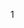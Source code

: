 1 <script>属性 
	async	加载外部文件	多个的时候，会乱序加载，并行加载，加载完毕后会阻塞文档解析，执行后会继续解析文档
	defer	加载外部文件	多个的时候，按照顺序加载，并行加载，但是会等到文档渲染完毕后才会执行
Javascript 
	语法
	数据类型
	表达式
	运算符
	语句
	对象 
	数组 
	函数

#### 基本语法
	1 严格模式
		"use strict"; //在整个脚本中开启严格模式，ES5中引入
		function doSomething(){
			"use strict"; 
			//函数体
		}

	2 语句结尾可以用;分割，也可以省略，当代码无法正常解析时，会自动在语句末尾添加;分号。但是有些时候，可能会出错。

	3 函数定义的变量，如果没有添加var操作符，相当于定义了一个全局变量，在函数外的任何地方都可以访问到。不推荐省略
		function test(){
			var a = b = 0;
		}
		test();
		// 从右向左执行，b是全局变量，a不是
		console.log(a,b); //ReferenceError: a is not defined

		使用var创建的全局变量不能删除
		不使用var创建的隐含全局变量可以使用delete删除(因为它不是真正的变量，而是全局对象window的属性)

	4 变量提升
		变量提升指的是所有变量的声明语句，都会被提升到代码的头部。
			console.log(a); //undefined
			var a = 1;
		JS变量分为声明和执行阶段，上面的代码是这么解释滴
			var a;
			console.log(a);
			a = 1;

	5 复制变量值
		//值传递
		var num1 = 3;
		var num2 = mum1; 

		//引用传递
		var obj1 = new Object();
		var obj2 = obj1;
		obj2.name = 'tg';
		console.log(obj1.name); // tg

		对象和原始值(布尔值、数字、字符串、null和undefined)之间的区别在于比较方式。
		原始值比较的是指，只要编码相同，则认为相同
		而对象比较的是引用(也可以说是地址引用)

	6 Unicode转义序列码
		JavaScript定义了一种特殊序列，使用6个ASCII字符来代表任意16位Unicode内码。这些Unicode序列码均以\u为前缀，其后跟随4个十六进制

#### 数据类型
	5种简单数据类型： undefined, Null, Boolean, Number, String
	复杂数据类型：Object
	注：ES6中增加了Symbol

	typeof操作符
		检测变量的数据类型
		undefined	这个值未定义
		boolean 	这个值是布尔值
		string 		这个值是字符串
		number 		这个值是数值
		object 		这个值时对象或者null typeof null/new Object 
		function 	这个值是函数	typeof function(){}

		undefined == null //true
		"" == 0 //true
		"" == undefined/null // false

	ifFinity() 检测这个数是否是无穷的
		Number.MIN_VALUE(5e-324) / Number.MAX_VALUE(1.7976931348623157e+308) 之外的数都看做无穷的 

	NaN
		表示非数值，这个数值用于表示一个本来要返回数值的操作数未返回数值的情况
		注意：（1）任何涉及NaN的操作都会返回NaN（2）NaN与任何值都不相等，包括NaN本身（3）用isNaN(param)判断是否非数值,param可以是任意类型  该函数会尝试将参数转为数值，如果不能转换为数字，则会返回true; // "10" true 都会返回false
	
	数值转换
		非数值转换为数值的3个函数 Number()  parseInt()  pasreFloat()
		-----Number()-----
		Number(true/false) 	1/0
		Number(undefined)  	NaN 
		Number(null)		返回0
		如果是数字值，只是简单的传入和返回
		如果是字符串
			1）只包含数字(包括符号)，将其转换为十进制数
			2）如果包含浮点数，则将其转为对应的浮点数
			3）如果字符串是空的，返回0
			4）如果是上述格式以外的字符，返回NaN
			5）如果是空字符串，返回0

		-----parseInt()和parseFloat()-----
		parseInt()可以提供第二个参数，指定需要转换的进制
		parseInt('070', 8); //56
		parseInt('AD'); //NaN
		parseInt('343AS'); //343
		parseInt()和parseFloat()类似，也是从第一个字符(位置0开始解析每个字符，而一直解析到字符串末尾，或者解析到遇到一个无效的浮点数字字符为止)

	String 
		ES5可以写在多行 但是必须以\结尾每行
		// ES 5
		'Hello \
		world'

		\unnnn 以十六进制代码nnnn表示的一个Unicode字符

		转换为字符串
		1）p.toString() 可以传入一个参数，输出数值的基数 num.toString(2) // 1010
		2）String(p) 如果有toString()，则调用toString()并返回相应的结果
			String(null) //null
			String(undefined) //undefined
			String({}) // "[object Object]"
			String([]) // ""
		3）p+'' //加号操作符

	Object 
		var obj = new Object();

		Object的每个实例都有下列属性和方法
			1 Constructor: 保存着用于创建当前对象的函数，比如上面的例子，构造函数就是Object()
			2 hasOwnProperty(propertyName): 用于检查给定的属性在当前对象实例中是否存在(而不是在实例的原型中)，参数必须是字符串形式
			3 isPrototypeOf(object): 用于检查传入的对象是否是另一个对象的原型
			4 propertyIsEnumerable(propertyName): 用于检查给定的属性是否能够使用 for-in 语句来枚举，参数必须为字符串形式
			5 toLocaleString(): 返回对象的字符串表示，该字符串与执行环境的地区对应
			6 toString(): 返回对象的字符串表示 
			7 valueOf(): 返回对象的字符串、数值或布尔值表示，通常和toString()返回的值相同
#### 运算符
	自增、自减运算符
		1 当操作数是包含有效数字字符的字符串时，系统会将其转换为数字值，再执行递增或递减
		2 当操作数是一个不包含有效数字字符的字符串，系统将变量的值设置为NaN
		3 当操作数是布尔值时，会将其转为数值(true转为1，false转为0)再操作
		4 当操作数是浮点数值，直接执行递减或递增
		5 当操作数是对象，先调用对象的valueOf()方法取得一个可供操作的值，然后再遵循上面的3条规则。如果是NaN,则在调用toString()方法再遵循上面的规则转换
		var a = "334a"; a--; //NaN
		var a = true; --a; // 0

	有符号整数 32位的那种，首位表示符号，0表示正数，1表示负数

	乘性运算符 乘法、除法和求模
		如果操作数是非数值，会自动执行类型转换，使用Number()方法转换
		----乘法----
		1*NaN // NaN
		Infinity*0 //NaN
		Infinity*2 //Infinity
		如果操作数不是数值，则会先将其转换为数值型，再进行计算

	加法
		一定要注意 '3' + '3' = '33' 此时相当于连接符
		可以使用 parseInt('3') + parseInt('3')

	in 运算符 
		如果右操作数对象拥有一个名为左操作数的属性名，则返回true
		var o = {x:1};
		"x" in o // true

	instanceof 运算符
		左操作数为一个对象，右操作数标识对象的类。如果左侧的对象是右侧类的实例，则表达式返回true
		var a = new Array();
		a instanceof Object // true 虽有对象都是object的实例

	typeof 运算符
		typeof 变量 

	delete 运算符
		var o = {x:1};
		delete o.x;
		"x" in o // false

#### 表达式
	属性访问表达式
	var arr = [1];
	var obj = {x:1};
	arr[0];
	obj.x
	//在"."和"["之前的表达式总是会首先计算，如果计算结果是null或者undefined,表达式会抛出一个类型错误异常，因为这两个值都不能包含任何异常

#### 语句
	for ... in 语句 
		for(property in object){
			statement //ESMAScript对象的属性是没有顺序的，因此通过for...in输出的属性名的顺序是不可预测的
		}

	跳转语句
		break [label]
		continue [label]

	标签语句
		label: statement
		var num = 0; 
		tip: for(var i = 0; i < 10; i++){
			num += i; 
			console.log(i); // 0 1 2 3 4 5
			if(i==5){
				break tip; //跳出tip对应的层
			}
		} 
		console.log(num); //15

#### 对象
	var o = {
		//对象属性名不用加引号
		go:function(){
			return "go where";
		},
		desc: "test"
	}
	调用对象属性、方法
	o.go() //调用方法 go where
	o.desc //调用属性 "test"

	对象创建
		1 对象直接量 		var o = {} //最后一个属性后面可以不加逗号，如果多一个逗号，在ie中会报错
		2 关键字 new  	var o = new Object(); // Object()是构造函数
		3 Object.create()函数 	var o = Object.create(null)

	对象常见用法
		创建 create
		设置 set 
		查找 query 
		删除 delete 
		检测 test 
		枚举 enumerate

	提取方法
		var obj = {
			name: 'a',
			get: function(){
				console.log(this.name);
			}
		}
		o.get(); // a
		var f = obj.get;
		f(); //undefined 此时的this指向的是window。严格模式下，this是undefined

	属性特性
		可写(writable attribute): 可设置该属性的值
		可枚举(enumerable attribute): 可以通过 for...in 循环返回该属性
		可配置(configurable attribute): 可删除或修改属性

	读取属性
		1 obj.name 
		2 obj['name']
		注：数值键不能使用"."运算符，会被当做小数点

	属性的查询和设置
		var o = {
			name: 'a',
			age: 12
		};
		1 for ... in 
			for(var i in o) {
				console.log(o[i]);
			}
		2 查看所有属性 Object.keys(o) //也可以枚举方法属性
		3 删除运算 delete o.name //只能删除自由属性，不能删除继承属性
			delete 删除一个不存在的属性，不报错，返回true
			只有一种情况返回false,该属性存在，且不得删除
		4 属性检测
			有多种方法 可以用 !==undefined来判断一个属性是否undefiend
		5 hasOwnProperty() 方法 
			判断一个对象是否具有指定名称的属性(不包括原型链)。如果有，返回true，否则返回false
			o.hasOwnProperty('name'); // true
		6 propertyIsEnumerable() 方法 
			检测到是自有属性， 且这个属性的可枚举性史true时才返回true 
			o.propertyIsEnumerable('name') // true
			o.propertyIsEnumerable('toString') // false
		7 in 运算符 
			in运算符左侧的属性名(字符串)，是右侧对象的自身属性、或者继承而来的属性，都返回true

	对象的三个属性
		每一个对象都有与之相关的原型(prototype)、类(class)和 可扩展性(extensible attribute)
		Object.getPrototypeOf()可以查询他的原型 // {constructor: ƒ, __defineGetter__: ƒ, __defineSetter__: ƒ, hasOwnProperty: ƒ, __lookupGetter__: ƒ, …}
		检测一个对象是否是另一个对象的原型，可以使用isPrototypeOf() //Object.prototype.isPrototypeOf(o) true
	
	序列化对象
		JSON.stringify() 	//序列化对象, 只能序列化对象可枚举的自有属性。对于一个不能序列化的属性来说，在序列化后的输出字符串中，会将这个属性省略掉
		JSON.parse() 		//还原序列化后的对象
		var o = {
			name:'a',
			age:12,
			intro:[false, null,'']
		}; 
		var p = JSON.stringify(o); //"{"name":"a","age":12,"intro":[false,null,""]}"
		JSON.parse(p)		// {name: "a", age: 12, intro: Array(3)}
	
	构造函数
		构造函数，是用来生成"对象"的函数。一个构造函数可以生成多个对象，这些对象都有相同的结构
		构造函数的特点
			1 函数体内使用了this关键字，代表了所要生成的对象实例
			2 生成对象时，必须使用new命令
			3 构造函数名字的第一个字母通常大写

		function Car(color){
			this.color = color;
		}
		var c = new Car('red');

		this关键字
			this总是返回一个对象，就是返回属性或者方法"当前"所在的对象
			this.property this就代表property属性当前所在的对象
			由于对象的属性可以赋给另一个对象，所以属性所在的当前对象是可变的，即this的指向是可变的
			var A = {
				name: '张三',
				describe:function(){
					return this.name;
				}
			};
			var B = {
				name: "李四"
			};
			B.describe = A.describe;
			B.describe(); //李四 this指向对象B
			如果是在一个全局环境中运行，那么this就是指向顶层对象(浏览器中为window对象)

		改变this指向的3中方法
			1 function.prototype.call()
				第一个参数obj是this要指向的对象，也就是想指定的上下文； arg1，arg2都是要传入的参数。如果为空、null和undefined则默认传入全局对象
				call(obj,arg1,arg2, ...)

			2 function.prototype.apply()
				与call()方法相似，只不过参数是数组
				apply(obj[,arg1, arg2, ...])

			3 function.prototype.bind() 
				用于将函数体内的this绑定到某个对象，然后再返回一个新函数
				bind(obj)

		原型
			----------------------
			每一个对象(除null之外)，都和另一个对象关联，也可以说成是继承自另一个对象。
			这个另一个对象就是我们熟知的 原型(prototype)

			通过关键字new和构造函数调用创建的对象的原型就是构造函数的prototype属性的值。
			比如通过new Object()创建的对象继承自Object.prototype；new Array()创建的对象继承自Array.prototype；

			所有的内置构造函数，都具有一个继承自Object.prototype的原型

			------ 原型链 ------
			对象的属性和方法，可能定义在自身，也有可能是定义在它的原型对象。由于原型对象本身也是对象，也有自己的原型，所以形成了一条原型链(prototype  chain)。
			如果一层层地向上追溯，那么所有对象的原型最终都可以上溯到Object.prototype，即Object构造函数的prototype属性指向的那个对象。
			Object.prototype对象有无原型呢？ 它也有，不过这个原型是没有任何属性和方法的null对象，而null没有自己的原型

			原型链的作用：
				当读取某个对象的属性时，JavaScript引擎先寻找对象本身的属性，如果找不到，就去原型找。如果到最顶层的Object.prototype还是找不到，就返回undefined

			继承
				如果查询对象一个不存在属性时，会返回undefined
				如果对象自身和它的原型都定义了同一个属性，那么优先读取自身的属性。这叫做”覆盖(overriding)“

			constructor属性
				prototype对象与一个constructor属性，默认指向prototype对象所在的构造函数

			操作符
				function Car(){
					this.color = "red"
				}
				1 instanceof 运算符
					var c = new Car();
					c instanceof Car; //true

				2 Object.getPrototypeOf(newObj) //返回一个实例化对象的原型
					Object.getPrototypeOf(c); //{constructor:ƒ Car(), __proto__:Object}
					Object.getPrototypeOf(c) === Car.prototype; // true
				
				3 Object.setPrototypeOf(obj, prototype) 可以为现有对象设置原型，返回一个新对象

				4 Object.create() 用于从原型对象生成新的实例对象，可以替代new命令
					它接受一个对象作为参数，返回一个新对象，后者完全继承前者的属性
					Rectangle.prototype = Object.create(Shape.prototype)

				5 Object.prototype.isPrototypeOf(实例化对象)
					对象实例的isPrototypeOf方法，用来判断一个对象是否是另一个对象的原型
					Object.prototype.isPrototypeOf({}); // true

				6 Object.prototype.proto 
					__proto__属性可以修改某个对象的原型对象

				7 Object.getOwnPropertyNames(实例化对象) 
					返回一个数组，成员是对象本身的所有属性的键名，不包含继承的属性键名
					Object.getOwnPropertyNames(rect) // ["x", "y"]

				8 Object.prototype.hasOwnProperty(prop) 
					返回某个对象是否有一个非继承的自有属性  rect.hasOwnProperty("x"); //
			// Shape - 父类(superclass)
			function Shape() {
				this.x = 0;
				this.y = 0;
			}

			// 父类的方法
			Shape.prototype.move = function(x, y){
				this.x += x;
				this.y += y;
				console.info("Rect moves");
			}

			// 子类 (subclass)
			function Rectangle(){
				Shape.call(this); //调用父类的构造方法
			}

			// 子类继承父类
			Rectangle.prototype = Object.create(Shape.prototype); //原型中的构造方法完全继承自父类
			Rectangle.prototype.constructor = Rectangle; //修改构造方法为Rectangle
#### 数组
	var arr = [1, 'a', {name: 'lily'}, function(){}];

	数组清空的一个有效方法 
		var arr = [1,34];
		arr.length = 0; // []

	数组元素的添加和删除
		arr.push();  //从末尾添加一个元素或多个元素
		arr.shift()  //删除数组中的第一个元素

	遍历数组
		1 for 
			for(var i=0; i<arr.length; i++){
				console.log(arr[i]);
			}

		2 while
			var i = 0;
			while(i<arr.length){
				console.log(i);
				i++;
			}

		3 for .. in 
			for(var i in a) {
				console.log(a[i])
			}

		4 forEach
			a.forEach(function(v){
				console.log(v)
			})

	类数组对象
		具有length属性,且不会随着成员数量的变化而变化。也无法使用数组的方法，因为没有继承Array.prototype
		var o = {
			0: "a",
			1: 'b',
			2: 'c',
			length: 3
		}
		典型的类数组对象，包括函数的arguments,以及大多数DOM元素集，还有字符串
		不过我们可以间接使用 Function.call方法调用
		Array.prototype.slice.call(o)

#### 函数
	function test(name) {
		return name;
	}
	test("tg");  //除了实参之外，每次调用还会拥有一个 上下文，这个就是this关键字的值 这里是 this.test("tg")
	函数可以有多个return语句，但是只能返回一个，当没有返回语句时，最终返回undefined
	如果函数挂载在一个对象上，就将作为对象的一个属性，也就是对象的方法。

	函数定义 
		function name(){}
	函数表达式
		var f = function (x){console.log(x);}
	注意：1）如果一个函数被定义多次(声明)，后面的定义会覆盖前面的定义(声明)
		2）函数会被提前解析，所以可以在调用后面某处声明
	嵌套函数(闭包实现原理)
		function test() {
			var name = 'tg';
			function test_inside(){
				var age = 15;
				console.log(name); //tg
			}
			console.log(age); // uncaught referenceError: age is not defined
		}

	函数调用
		作为函数 test()
		作为方法	o.test()
		作为构造函数	new Test()
		通过他们的call()和apply()方法间接调用

	函数参数
		可选形参
		function go(x, y) {
			x = x || 1;
			y = y || 2;
			console.log(x, y)
		}

		实参对象
		// arguments实参对象，是一个类数组对象
		function go(x) {
			console.log(arguments[0]);
			console.log(arguments[1]);
			console.log(arguments.length); // 2
			console.log(arguments);
		}
		go('ab', 'cd'); // ab cd 

		callee 和 caller 属性 

		//类数组可以通过Array.prototype，即数组的原型对象这种方法，调用数组的方法
		function go(x) {
			console.log(Array.prototype.slice.call(arguments, 0));
			console.log([].slice.call(arguments, 2)) // 简化写法
		}

		参数的传递类型 
		按值传递(复制值，形参不改变实参)和按引用传递(将值得地址复制给一个局部变量，指向同一处)
		// 一旦形参对象指向了别的地方，就不再指向原来内存中的地址了
		function test(obj) {
			obj.name = 'test'; // 此处，obj指向person对象
			obj = new Object();	// obj又指向了一个新对象
			obj.name = 'new';
		}

		var person = new Object();
		test(person);
		console.log(person.name);

		变量提升 
			如果函数外部没有定义，就是局部变量，即便不是在第一行声明的，也会提升到第一行声明。
			如果与全局变量同名，则内部变量会覆盖全局变量
		【没有】函数重载
			函数重载，指为同一个函数编写两个定义，只要这两个函数定义的签名(接收的参数类型和数量)不同即可。
			在JS中如果定义了两个相同的函数，后面的会覆盖前面的函数定义。
